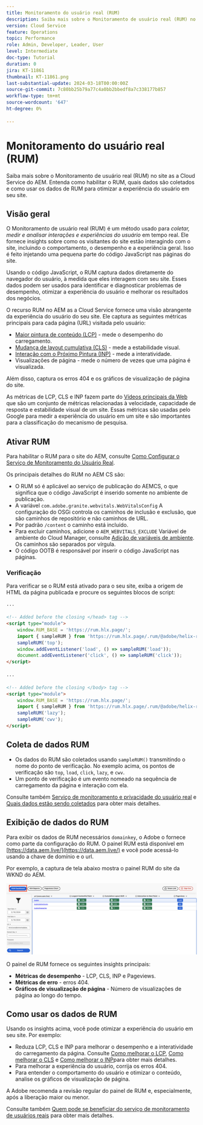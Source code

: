 ```yaml
---
title: Monitoramento do usuário real (RUM)
description: Saiba mais sobre o Monitoramento de usuário real (RUM) no site as a Cloud Service do AEM.
version: Cloud Service
feature: Operations
topic: Performance
role: Admin, Developer, Leader, User
level: Intermediate
doc-type: Tutorial
duration: 0
jira: KT-11861
thumbnail: KT-11861.png
last-substantial-update: 2024-03-18T00:00:00Z
source-git-commit: 7c80bb25b79a77c4a0bb2bbedf8a7c338177b857
workflow-type: tm+mt
source-wordcount: '647'
ht-degree: 0%

---
```



# Monitoramento do usuário real (RUM)

Saiba mais sobre o Monitoramento de usuário real (RUM) no site as a Cloud Service do AEM. Entenda como habilitar o RUM, quais dados são coletados e como usar os dados de RUM para otimizar a experiência do usuário em seu site.

## Visão geral

O Monitoramento de usuário real (RUM) é um método usado para _coletar, medir e analisar interações e experiências do usuário_ em tempo real. Ele fornece insights sobre como os visitantes do site estão interagindo com o site, incluindo o comportamento, o desempenho e a experiência geral. Isso é feito injetando uma pequena parte do código JavaScript nas páginas do site.

Usando o código JavaScript, o RUM captura dados diretamente do navegador do usuário, à medida que eles interagem com seu site. Esses dados podem ser usados para identificar e diagnosticar problemas de desempenho, otimizar a experiência do usuário e melhorar os resultados dos negócios.

O recurso RUM no AEM as a Cloud Service fornece uma visão abrangente da experiência do usuário do seu site. Ele captura as seguintes métricas principais para cada página (URL) visitada pelo usuário:

- [Maior pintura de conteúdo (LCP)](https://web.dev/articles/lcp) - mede o desempenho do carregamento.
- [Mudança de layout cumulativa (CLS)](https://web.dev/articles/cls) - mede a estabilidade visual.
- [Interação com o Próximo Pintura (INP)](https://web.dev/articles/inp) - mede a interatividade.
- Visualizações de página - mede o número de vezes que uma página é visualizada.

Além disso, captura os erros 404 e os gráficos de visualização de página do site.

As métricas de LCP, CLS e INP fazem parte do [Vídeos principais da Web](https://web.dev/articles/vitals) que são um conjunto de métricas relacionadas à velocidade, capacidade de resposta e estabilidade visual de um site. Essas métricas são usadas pelo Google para medir a experiência do usuário em um site e são importantes para a classificação do mecanismo de pesquisa.

## Ativar RUM

Para habilitar o RUM para o site do AEM, consulte [Como Configurar o Serviço de Monitoramento do Usuário Real](https://experienceleague.adobe.com/en/docs/experience-manager-cloud-service/content/implementing/using-cloud-manager/content-requests#how-to-set-up-the-rum-service).

Os principais detalhes do RUM no AEM CS são:

- O RUM só é aplicável ao serviço de publicação do AEMCS, o que significa que o código JavaScript é inserido somente no ambiente de publicação.
- A variável `com.adobe.granite.webvitals.WebVitalsConfig` A configuração do OSGi controla os caminhos de inclusão e exclusão, que são caminhos de repositório e não caminhos de URL.
- Por padrão `/content` o caminho está incluído.
- Para excluir caminhos, adicione o `AEM_WEBVITALS_EXCLUDE` Variável de ambiente do Cloud Manager, consulte [Adição de variáveis de ambiente](https://experienceleague.adobe.com/en/docs/experience-manager-cloud-service/content/implementing/using-cloud-manager/environment-variables#add-variables). Os caminhos são separados por vírgula.
- O código OOTB é responsável por inserir o código JavaScript nas páginas.

### Verificação

Para verificar se o RUM está ativado para o seu site, exiba a origem de HTML da página publicada e procure os seguintes blocos de script:

```html
...

<!-- Added before the closing </head> tag -->
<script type="module">
    window.RUM_BASE = 'https://rum.hlx.page/';
    import { sampleRUM } from 'https://rum.hlx.page/.rum/@adobe/helix-rum-js@^1/src/index.js';
    sampleRUM('top');
    window.addEventListener('load', () => sampleRUM('load'));
    document.addEventListener('click', () => sampleRUM('click'));
</script>

...

<!-- Added before the closing </body> tag -->
<script type="module">
    window.RUM_BASE = 'https://rum.hlx.page/';
    import { sampleRUM } from 'https://rum.hlx.page/.rum/@adobe/helix-rum-js@^1/src/index.js';
    sampleRUM('lazy');
    sampleRUM('cwv');
</script>
```

## Coleta de dados RUM

- Os dados do RUM são coletados usando `sampleRUM()` transmitindo o nome do ponto de verificação. No exemplo acima, os pontos de verificação são `top`, `load`, `click`, `lazy`, e `cwv`.
- Um ponto de verificação é um evento nomeado na sequência de carregamento da página e interação com ela.

Consulte também [Serviço de monitoramento e privacidade do usuário real](https://experienceleague.adobe.com/en/docs/experience-manager-cloud-service/content/implementing/using-cloud-manager/content-requests#rum-service-and-privacy) e [Quais dados estão sendo coletados](https://experienceleague.adobe.com/en/docs/experience-manager-cloud-service/content/implementing/using-cloud-manager/content-requests#what-data-is-being-collected) para obter mais detalhes.

## Exibição de dados do RUM

Para exibir os dados de RUM necessários `domainkey`, o Adobe o fornece como parte da configuração do RUM. O painel RUM está disponível em [https://data.aem.live/](https://data.aem.live/) e você pode acessá-lo usando a chave de domínio e o url.

Por exemplo, a captura de tela abaixo mostra o painel RUM do site da WKND do AEM.

![Painel de RUM](./assets/rum/RUM-Dashboard-WKND.png)

O painel de RUM fornece os seguintes insights principais:

- **Métricas de desempenho** - LCP, CLS, INP e Pageviews.
- **Métricas de erro** - erros 404.
- **Gráficos de visualização de página** - Número de visualizações de página ao longo do tempo.

## Como usar os dados de RUM

Usando os insights acima, você pode otimizar a experiência do usuário em seu site. Por exemplo:

- Reduza LCP, CLS e INP para melhorar o desempenho e a interatividade do carregamento da página. Consulte [Como melhorar o LCP](https://web.dev/articles/lcp#improve-lcp), [Como melhorar o CLS](https://web.dev/articles/cls#improve-cls) e [Como melhorar o INP](https://web.dev/articles/inp#improve-inp)para obter mais detalhes.
- Para melhorar a experiência do usuário, corrija os erros 404.
- Para entender o comportamento do usuário e otimizar o conteúdo, analise os gráficos de visualização de página.

A Adobe recomenda a revisão regular do painel de RUM e, especialmente, após a liberação maior ou menor.

Consulte também [Quem pode se beneficiar do serviço de monitoramento de usuários reais](https://experienceleague.adobe.com/en/docs/experience-manager-cloud-service/content/implementing/using-cloud-manager/content-requests#who-can-benefit-from-rum-service) para obter mais detalhes.
